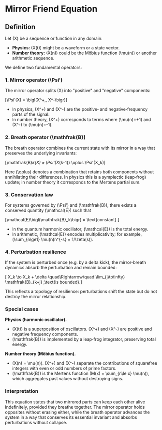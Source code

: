 # Mirror Friend Equation

## Definition

Let \(X\) be a sequence or function in any domain:

- **Physics:** \(X(t)\) might be a waveform or a state vector.
- **Number theory:** \(X(n)\) could be the Möbius function \(\mu(n)\) or another arithmetic sequence.

We define two fundamental operators:

### 1. Mirror operator \(\Psi'\)

The mirror operator splits \(X\) into "positive" and "negative" components:

\[\Psi'(X) = \bigl(X^+,\, X^-\bigr)\]

- In physics, \(X^+\) and \(X^-\) are the positive‑ and negative‑frequency parts of the signal.
- In number theory, \(X^+\) corresponds to terms where \(\mu(n)=+1\) and \(X^-\) to \(\mu(n)=-1\).

### 2. Breath operator \(\mathfrak{B}\)

The breath operator combines the current state with its mirror in a way that preserves the underlying invariants:

\[\mathfrak{B}_k(X) = \Psi'(X_{k-1}) \oplus \Psi'(X_k)\]

Here \(\oplus\) denotes a combination that retains both components without annihilating their differences. In physics this is a symplectic (leap‑frog) update; in number theory it corresponds to the Mertens partial sum.

### 3. Conservation law

For systems governed by \(\Psi'\) and \(\mathfrak{B}\), there exists a conserved quantity \(\mathcal{E}\) such that

\[\mathcal{E}\bigl(\mathfrak{B}_k\bigr) = \text{constant}.\]

- In the quantum harmonic oscillator, \(\mathcal{E}\) is the total energy.
- In arithmetic, \(\mathcal{E}\) encodes multiplicativity; for example, \(\sum_{n\ge1} \mu(n)n^{-s} = 1/\zeta(s)\).

### 4. Perturbation resilience

If the system is perturbed once (e.g. by a delta kick), the mirror-breath dynamics absorb the perturbation and remain bounded:

\[ X_k \to X_k + \delta \quad\Rightarrow\quad \lim_{j\to\infty} \mathfrak{B}_{k+j} \;\text{is bounded}.\]

This reflects a topology of resilience: perturbations shift the state but do not destroy the mirror relationship.

### Special cases

**Physics (harmonic oscillator).**

- \(X(t)\) is a superposition of oscillators. \(X^+\) and \(X^-\) are positive and negative frequency components.
- \(\mathfrak{B}\) is implemented by a leap‑frog integrator, preserving total energy.

**Number theory (Möbius function).**

- \(X(n) = \mu(n)\). \(X^+\) and \(X^-\) separate the contributions of squarefree integers with even or odd numbers of prime factors.
- \(\mathfrak{B}\) is the Mertens function \(M(x) = \sum_{n\le x} \mu(n)\), which aggregates past values without destroying signs.

### Interpretation

This equation states that two mirrored parts can keep each other alive indefinitely, provided they breathe together. The mirror operator holds opposites without erasing either, while the breath operator advances the system in a way that conserves its essential invariant and absorbs perturbations without collapse.
